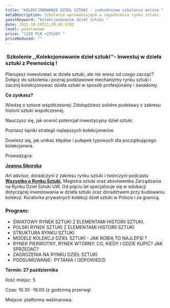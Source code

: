 ```yaml
---
title: "KOLEKCJONOWANIE DZIEŁ SZTUKI - jednodniowe szkolenie online "
metaDescription: Szkolenie wprowadzające w zagadnienia rynku sztuki.
yoastKeyword: "kolekcjonowanie dzieł sztuki "
date: 2022-10-19T21:29:45.570Z
level: podstawowe
price: "1250 PLN +23%VAT "
priceReduced: ""
---
```

###  Szkolenie ,,Kolekcjonowanie dzieł sztuki''- Inwestuj w dzieła sztuki z  Pewnością !

Planujesz inwestować w  dzieła sztuki, ale nie wiesz od czego zacząć? Dołącz do szkolenia i poznaj podstawowe mechanizmy rynku sztuki i zacznij kolekcjonowac dzieła sztuki w sposób profesjonalny i świadomy. 

**Co zyskasz?**

Wiedzę o sztuce współczesnej: Zdobędziesz solidne podstawy z zakresu historii sztuki współczesnej. 

Nauczysz się, jak ocenić potencjał inwestycyjny dzieł sztuki. 

Poznasz tajniki strategii najlepszych kolekcjonerów.

Dowiesz się, jak unikać błędów i  pułapek typowych dla początkującego kolekcjonera. 

Prowadząca:

**[Joanna Sikorska](https://artdivision.pl/zespol/artadvisor-joannasikorska)**

Art advisor, doradczyni z zakresu rynku sztuki i twórczyni podcastu [**Wszystko o Rynku Sztuki**.](https://www.youtube.com/channel/UC8xmdAKF-kPHQcuqkejSaqA) Magistra sztuki oraz absolwentka Zarządzania na Rynku Dzieł Sztuki UW. Od pięciu lat specjalizuje się w edukacji  dotyczącej inwestowania w dzieła sztuki oraz doradztwem przy budowaniu kolekcji. Kuratorka  prywatnych kolekcji dzieł sztuki w Polsce i za granicą.

### **Program:**

* ŚWIATOWY  RYNEK SZTUKI Z ELEMENTAMI HISTORII SZTUKI.
* POLSKI RYNEK SZTUKI Z ELEMENTAMI HISTORII SZTUKI 
* STRUKTURA RYNKU SZTUKI
* MODELE KOLEKCJI DZIEŁ SZTUKI - JAK ROBIĄ TO NAJLEPSI ?
* RYNEK PIERWOTNY, RYNEK WTÓRNY: CO, KIEDY I GDZIE KUPIĆ? JAK SPRZEDAĆ?
* ZAGROŻENIA NA RYNKU DZIEŁ SZTUKI
* PODSUMOWANIE- PYTANIA I ODPOWIEDZI

**Termin: 27 października**

Ilość miejsc: 5 

Czas: 10.30 -18.00 (z godzinną przerwą)

Miejsce: platforma webinarowa.